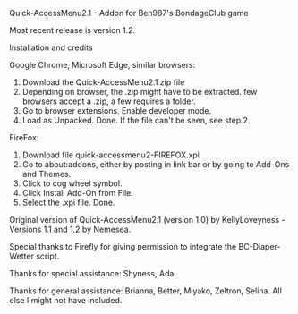 Quick-AccessMenu2.1 - Addon for Ben987's BondageClub game 

Most recent release is version 1.2.

Installation and credits

Google Chrome, Microsoft Edge, similar browsers:
1. Download the Quick-AccessMenu2.1 zip file
2. Depending on browser, the .zip might have to be extracted. few browsers accept a .zip, a few requires a folder.
3. Go to browser extensions. Enable developer mode.
4. Load as Unpacked. Done. If the file can't be seen, see step 2.

FireFox:
1. Download file quick-accessmenu2-FIREFOX.xpi
2. Go to about:addons, either by posting in link bar or by going to Add-Ons and Themes.
3. Click to cog wheel symbol.
4. Click Install Add-On from File.
5. Select the .xpi file. Done.

Original version of Quick-AccessMenu2.1 (version 1.0) by KellyLoveyness - Versions 1.1 and 1.2 by Nemesea.

Special thanks to Firefly for giving permission to integrate the BC-Diaper-Wetter script.

Thanks for special assistance:
Shyness, Ada.

Thanks for general assistance:
Brianna, Better, Miyako, Zeltron, Selina.
All else I might not have included.
